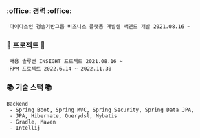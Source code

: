 <h3> :office: 경력 :office: </h3>

     마이다스인 경솔기반그룹 비즈니스 플랫폼 개발셀 백엔드 개발 2021.08.16 ~

<h3> 🧾 프로젝트 🧾 </h3>
     
     채용 솔루션 INSIGHT 프로젝트 2021.08.16 ~  
     RPM 프로젝트 2022.6.14 ~ 2022.11.30 

<h3> 📚 기술 스택 📚 </h3>

    Backend
     - Spring Boot, Spring MVC, Spring Security, Spring Data JPA, 
     - JPA, Hibernate, Querydsl, Mybatis
     - Gradle, Maven
     - Intellij
